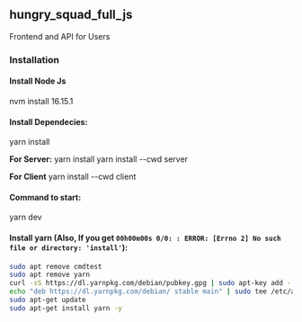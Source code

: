 ## hungry_squad_full_js

Frontend and API for Users

### Installation

#### Install Node Js

nvm install 16.15.1

#### Install Dependecies:

yarn install

**For Server:** yarn install
yarn install --cwd server

**For Client**
yarn install --cwd client

#### Command to start:

yarn dev

#### Install yarn (Also, If you get `00h00m00s 0/0: : ERROR: [Errno 2] No such file or directory: 'install'`):

```bash
sudo apt remove cmdtest
sudo apt remove yarn
curl -sS https://dl.yarnpkg.com/debian/pubkey.gpg | sudo apt-key add -
echo "deb https://dl.yarnpkg.com/debian/ stable main" | sudo tee /etc/apt/sources.list.d/yarn.list
sudo apt-get update
sudo apt-get install yarn -y
```
